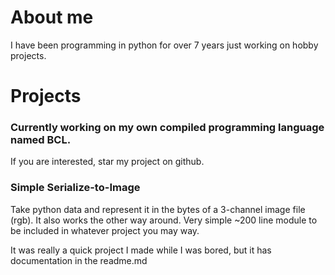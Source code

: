 # About me

I have been programming in python for over 7 years just working on hobby projects.


# Projects

### Currently working on my own compiled programming language named BCL.

If you are interested, star my project on github.

### Simple Serialize-to-Image

Take python data and represent it in the bytes of a 3-channel image file (rgb).
It also works the other way around. Very simple ~200 line module to be included in whatever
project you may way.

It was really a quick project I made while I was bored, but it has documentation
in the readme.md

